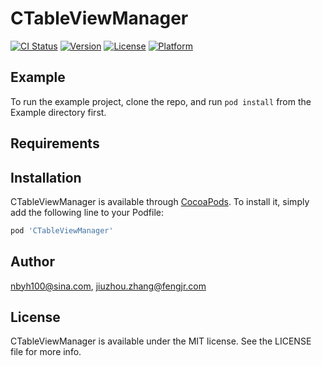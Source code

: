 # CTableViewManager

[![CI Status](http://img.shields.io/travis/nbyh100@sina.com/CTableViewManager.svg?style=flat)](https://travis-ci.org/nbyh100@sina.com/CTableViewManager)
[![Version](https://img.shields.io/cocoapods/v/CTableViewManager.svg?style=flat)](http://cocoapods.org/pods/CTableViewManager)
[![License](https://img.shields.io/cocoapods/l/CTableViewManager.svg?style=flat)](http://cocoapods.org/pods/CTableViewManager)
[![Platform](https://img.shields.io/cocoapods/p/CTableViewManager.svg?style=flat)](http://cocoapods.org/pods/CTableViewManager)

## Example

To run the example project, clone the repo, and run `pod install` from the Example directory first.

## Requirements

## Installation

CTableViewManager is available through [CocoaPods](http://cocoapods.org). To install
it, simply add the following line to your Podfile:

```ruby
pod 'CTableViewManager'
```

## Author

nbyh100@sina.com, jiuzhou.zhang@fengjr.com

## License

CTableViewManager is available under the MIT license. See the LICENSE file for more info.
